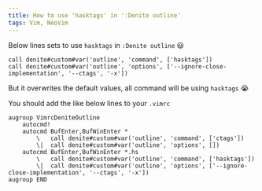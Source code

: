 ```yaml
---
title: How to use 'hasktags' in ':Denite outline'
tags: Vim, NeoVim
---
```

Below lines sets to use `hasktags` in `:Denite outline` :smiley:
```vim
call denite#custom#var('outline', 'command', ['hasktags'])
call denite#custom#var('outline', 'options', ['--ignore-close-implementation', '--ctags', '-x'])
```

But it overwrites the default values, all command will be using `hasktags` :sob:

You should add the like below lines to your `.vimrc`

```vim
augroup VimrcDeniteOutline
    autocmd!
    autocmd BufEnter,BufWinEnter *
        \   call denite#custom#var('outline', 'command', ['ctags'])
        \|  call denite#custom#var('outline', 'options', [])
    autocmd BufEnter,BufWinEnter *.hs
        \   call denite#custom#var('outline', 'command', ['hasktags'])
        \|  call denite#custom#var('outline', 'options', ['--ignore-close-implementation', '--ctags', '-x'])
augroup END
```
